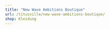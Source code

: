 ```yaml
---
title: "New Wave Ambitions Boutique"
url: /titusville/new-wave-ambitions-boutique/
shop: Kleidung
---
```

